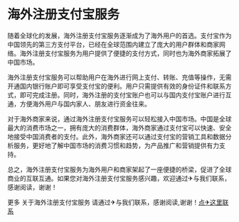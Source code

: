 # 海外注册支付宝服务

随着全球化的发展，海外注册支付宝服务逐渐成为了海外用户的首选。支付宝作为中国领先的第三方支付平台，已经在全球范围内建立了庞大的用户群体和商家网络。海外注册支付宝服务为用户提供了便捷的支付方式，同时也为海外商家拓展了中国市场。

海外注册支付宝服务可以帮助用户在海外进行网上支付、转账、充值等操作，无需开通国内银行账户即可享受支付宝的便利。用户只需提供有效的身份证件和联系方式，即可完成注册。同时，海外注册的支付宝账户也可以与国内支付宝账户进行互通，方便海外用户与国内家人、朋友进行资金往来。

对于海外商家来说，通过海外注册支付宝服务可以轻松接入中国市场。中国是全球最大的消费市场之一，拥有庞大的消费群体，海外商家通过支付宝可以快速、安全地接受中国消费者的支付。此外，海外商家还可以通过支付宝的营销工具和数据分析服务，更好地了解中国市场的消费习惯和趋势，为产品推广和营销提供有力支持。

总之，海外注册支付宝服务为海外用户和商家架起了一座便捷的桥梁，促进了全球商业的互联互通。如果您对海外注册支付宝服务感兴趣，欢迎通过✈与我们联系，感谢阅读，谢谢！

更多 关于海外注册支付宝服务 请通过✈与我们联系，感谢阅读,谢谢！[点✈这里联系](https://ss.k02.cc)